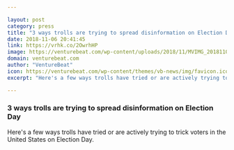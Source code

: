 ```yaml
---

layout: post
category: press
title: "3 ways trolls are trying to spread disinformation on Election Day"
date: 2018-11-06 20:41:45
link: https://vrhk.co/2OwrhHP
image: https://venturebeat.com/wp-content/uploads/2018/11/MVIMG_20181106_123236-2.jpg?fit=3120%2C2340&strip=all
domain: venturebeat.com
author: "VentureBeat"
icon: https://venturebeat.com/wp-content/themes/vb-news/img/favicon.ico
excerpt: "Here's a few ways trolls have tried or are actively trying to trick voters in the United States on Election Day."

---
```


### 3 ways trolls are trying to spread disinformation on Election Day

Here's a few ways trolls have tried or are actively trying to trick voters in the United States on Election Day.